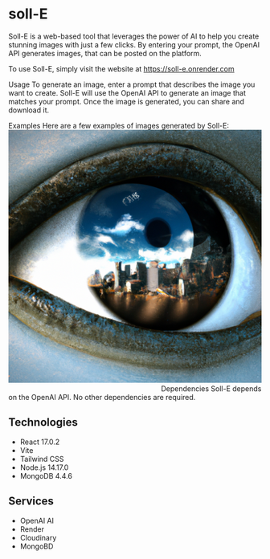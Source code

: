 # soll-E

Soll-E is a web-based tool that leverages the power of AI to help you create stunning images with just a few clicks. By entering your prompt, the OpenAI API generates images, that can be posted on the platform.

To use Soll-E, simply visit the website at https://soll-e.onrender.com

Usage
To generate an image, enter a prompt that describes the image you want to create. Soll-E will use the OpenAI API to generate an image that matches your prompt. Once the image is generated, you can share and download it.

Examples
Here are a few examples of images generated by Soll-E:
![Example](client/src/assets/example.png)
<img scr='client/src/assets/example.png' width='300px'>
Dependencies
Soll-E depends on the OpenAI API. No other dependencies are required.

## Technologies

- React 17.0.2
- Vite
- Tailwind CSS
- Node.js 14.17.0
- MongoDB 4.4.6

## Services

- OpenAI AI
- Render
- Cloudinary
- MongoBD
